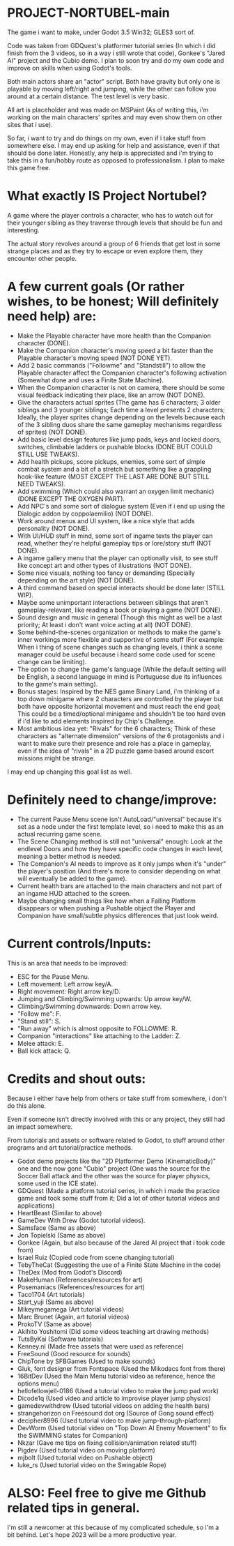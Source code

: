 # PROJECT-NORTUBEL-main

The game i want to make, under Godot 3.5 Win32; GLES3 sort of.

Code was taken from GDQuest's platformer tutorial series (In which i did finish from the 3 videos, so in a way i still wrote that code), Gonkee's "Jared AI" project and the Cubio demo. I plan to soon try and do my own code and improve on skills when using Godot's tools.

Both main actors share an "actor" script. Both have gravity but only one is playable by moving left/right and jumping, while the other can follow you around at a certain distance. The test level is very basic.

All art is placeholder and was made on MSPaint (As of writing this, i'm working on the main characters' sprites and may even show them on other sites that i use).

So far, i want to try and do things on my own, even if i take stuff from somewhere else. I may end up asking for help and assistance, even if that should be done later. Honestly, any help is appreciated and i'm trying to take this in a fun/hobby route as opposed to professionalism. I plan to make this game free.

# What exactly IS Project Nortubel?
A game where the player controls a character, who has to watch out for their younger sibling as they traverse through levels that should be fun and interesting. 

The actual story revolves around a group of 6 friends that get lost in some strange places and as they try to escape or even explore them, they encounter other people.

# A few current goals (Or rather wishes, to be honest; Will definitely need help) are:
* Make the Playable character have more health than the Companion character (DONE).
* Make the Companion character's moving speed a bit faster than the Playable character's moving speed (NOT DONE YET).
* Add 2 basic commands ("Followme" and "Standstill") to allow the Playable character affect the Companion character's following activation (Somewhat done and uses a Finite State Machine).
* When the Companion character is not on camera, there should be some visual feedback indicating their place, like an arrow (NOT DONE).
* Give the characters actual sprites (The game has 6 characters; 3 older siblings and 3 younger siblings; Each time a level presents 2 characters; Ideally, the player sprites change depending on the levels because each of the 3 sibling duos share the same gameplay mechanisms regardless of sprites) (NOT DONE).
* Add basic level design features like jump pads, keys and locked doors, switches, climbable ladders or pushable blocks (DONE BUT COULD STILL USE TWEAKS).
* Add health pickups, score pickups, enemies, some sort of simple combat system and a bit of a stretch but something like a grappling hook-like feature (MOST EXCEPT THE LAST ARE DONE BUT STILL NEED TWEAKS).
* Add swimming (Which could also warrant an oxygen limit mechanic) (DONE EXCEPT THE OXYGEN PART).
* Add NPC's and some sort of dialogue system (Even if i end up using the Dialogic addon by coppolaemilio) (NOT DONE).
* Work around menus and UI system, like a nice style that adds personality (NOT DONE).
* With UI/HUD stuff in mind, some sort of ingame texts the player can read, whether they're helpful gameplay tips or lore/story stuff (NOT DONE).
* A ingame gallery menu that the player can optionally visit, to see stuff like concept art and other types of illustrations (NOT DONE).
* Some nice visuals, nothing too fancy or demanding (Specially depending on the art style) (NOT DONE).
* A third command based on special interacts should be done later (STILL WIP).
* Maybe some unimportant interactions between siblings that aren't gameplay-relevant, like reading a book or playing a game (NOT DONE).
* Sound design and music in general (Though this might as well be a last priority; At least i don't want voice acting at all) (NOT DONE).
* Some behind-the-scenes organization or methods to make the game's inner workings more flexible and supportive of some stuff (For example: When i thing of scene changes such as changing levels, i think a scene manager could be useful because i heard some code used for scene change can be limiting).
* The option to change the game's language (While the default setting will be English, a second language in mind is Portuguese due its influences to the game's main setting).
* Bonus stages: Inspired by the NES game Binary Land, i'm thinking of a top down minigame where 2 characters are controlled by the player but both have opposite horizontal movement and must reach the end goal; This could be a timed/optional minigame and shouldn't be too hard even if i'd like to add elements inspired by Chip's Challenge.
* Most ambitious idea yet: "Rivals" for the 6 characters; Think of these characters as "alternate dimension" versions of the 6 protagonists and i want to make sure their presence and role has a place in gameplay, even if the idea of "rivals" in a 2D puzzle game based around escort missions might be strange.

I may end up changing this goal list as well.

# Definitely need to change/improve:
* The current Pause Menu scene isn't AutoLoad/"universal" because it's set as a node under the first template level, so i need to make this as an actual recurring game scene.
* The Scene Changing method is still not "universal" enough: Look at the endlevel Doors and how they have specific code changes in each level, meaning a better method is needed.
* The Companion's AI needs to improve as it only jumps when it's "under" the player's position (And there's more to consider depending on what will eventually be added to the game).
* Current health bars are attached to the main characters and not part of an ingame HUD attached to the screen.
* Maybe changing small things like how when a Falling Platform disappears or when pushing a Pushable object the Player and Companion have small/subtle physics differences that just look weird.

# Current controls/Inputs:
This is an area that needs to be improved:
* ESC for the Pause Menu.
* Left movement: Left arrow key/A.
* Right movement: Right arrow key/D.
* Jumping and Climbing/Swimming upwards: Up arrow key/W.
* Climbing/Swimming downwards: Down arrow key.
* "Follow me": F.
* "Stand still": S.
* "Run away" which is almost opposite to FOLLOWME: R.
* Companion "interactions" like attaching to the Ladder: Z.
* Melee attack: E.
* Ball kick attack: Q.

# Credits and shout outs:

Because i either have help from others or take stuff from somewhere, i don't do this alone.

Even if someone isn't directly involved with this or any project, they still had an impact somewhere.

From tutorials and assets or software related to Godot, to stuff around other programs and art tutorial/practice methods.

* Godot demo projects like the "2D Platformer Demo (KinematicBody)" one and the now gone "Cubio" project (One was the source for the Soccer Ball attack and the other was the source for player physics, some used in the ICE state).
* GDQuest (Made a platform tutorial series, in which i made the practice game and took some stuff from it; Did a lot of other tutorial videos and applications)
* HeartBeast (Similar to above)
* GameDev With Drew (Godot tutorial videos).
* Samsface (Same as above)
* Jon Topielski (Same as above)
* Gonkee (Again, but also because of the Jared AI project that i took code from)
* Israel Ruiz (Copied code from scene changing tutorial)
* TebyTheCat (Suggesting the use of a Finite State Machine in the code)
* TheDex (Mod from Godot's Discord)
* MakeHuman (References/resources for art)
* Posemaniacs (References/resources for art)
* Taco1704 (Art tutorials)
* Start_yuji (Same as above)
* Mikeymegamega (Art tutorial videos)
* Marc Brunet (Again, art tutorial videos)
* ProkoTV (Same as above)
* Akihito Yoshitomi (Did some videos teaching art drawing methods)
* TutsByKai (Software tutorials)
* Kenney.nl (Made free assets that were used as reference)
* FreeSound (Good resource for sounds)
* ChipTone by SFBGames (Used to make sounds)
* Gluk, font designer from Fontspace (Used the Mikodacs font from there)
* 16BitDev (Used the Main Menu tutorial video as reference, hence the options menu)
* hellofellowjell-0186 (Used a tutorial video to make the jump pad work)
* Dicode1q (Used video and article to improvise player jump physics)
* gamedevwithdrew (Used tutorial videos on adding the health bars)
* strangehorizon on Freesound dot org (Source of Gong sound effect)
* decipher8996 (Used tutorial video to make jump-through-platform)
* DevWorm (Used tutorial video on "Top Down AI Enemy Movement" to fix the SWIMMING states for Companion)
* Nkzar (Gave me tips on fixing collision/animation related stuff)
* Pigdev (Used tutorial video on moving platform)
* mjbolt (Used tutorial video on Pushable object)
* luke_rs (Used tutorial video on the Swingable Rope)

# ALSO: Feel free to give me Github related tips in general.
I'm still a newcomer at this because of my complicated schedule, so i'm a bit behind.
Let's hope 2023 will be a more productive year.